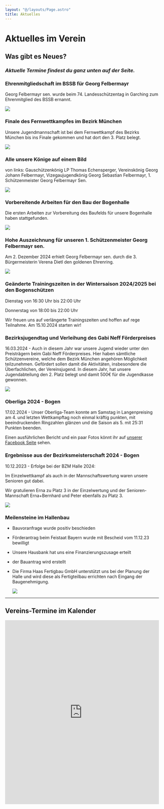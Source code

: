 ```yaml
---
layout: "@/layouts/Page.astro"
title: Aktuelles
---
```

# Aktuelles im Verein

## Was gibt es Neues?

### *Aktuelle Termine findest du ganz unten auf der Seite.*

### Ehrenmitgliedschaft im BSSB für Georg Felbermayr

Georg Felbermayr sen. wurde beim 74. Landesschützentag in Garching zum Ehrenmitglied des BSSB ernannt.

![](/images/uploads/img-20250601-wa0039.jpg)

### Finale des Fernwettkampfes im Bezirk München

Unsere Jugendmannschaft ist bei dem Fernwettkampf des Bezirks München bis ins Finale gekommen und hat dort den 3. Platz belegt.

![](/images/uploads/image5.jpeg)

### Alle unsere Könige auf einem Bild

von links: Gauschützenkönig LP Thomas Echensperger, Vereinskönig Georg Johann Felbermayr, Vizegaujugendkönig Georg Sebastian Felbermayr, 1. Schützenmeister Georg Felbermayr Sen.

![](/images/uploads/image0-1-.jpeg)

### Vorbereitende Arbeiten für den Bau der Bogenhalle

Die ersten Arbeiten zur Vorbereitung des Baufelds für unsere Bogenhalle haben stattgefunden.

![](/images/uploads/image2.jpeg)

### Hohe Auszeichnung für unseren 1. Schützenmeister Georg Felbermayr sen.

Am 2. Dezember 2024 erhielt Georg Felbermayr sen. durch die 3. Bürgermeisterin Verena Dietl den goldenen Ehrenring.

![](/images/uploads/image4-1-.jpeg)

### Geänderte Trainingszeiten in der Wintersaison 2024/2025 bei den Bogenschützen

Dienstag von 16:30 Uhr bis 22:00 Uhr

Donnerstag von 18:00 bis 22:00 Uhr 

Wir freuen uns auf verlängerte Trainingszeiten und hoffen auf rege Teilnahme. Am 15.10.2024 starten wir!

### Bezirksjugendtag und Verleihung des Gabi Neff Förderpreises

16.03.2024 - Auch in diesem Jahr war unsere Jugend wieder unter den Preisträgern beim Gabi Neff Förderpreises. Hier haben sämtliche Schützenvereine, welche dem Bezirk München angehören Möglichkeit teilzunehmen. Gefördert sollen damit die Aktivitäten, insbesondere die Überfachlichen, der Vereinsjugend. In diesem Jahr, hat unsere Jugendabteilung den 2. Platz belegt und damit 500€ für die Jugendkasse gewonnen.

![](/images/uploads/img_9505.jpeg)

### Oberliga 2024 - Bogen

17.02.2024 - Unser Oberliga-Team konnte am Samstag in Langenpreising am 4. und letzten Wettkampftag noch einmal kräftig punkten, mit beeindruckenden Ringzahlen glänzen und die Saison als 5. mit 25:31 Punkten beenden.

Einen ausführlichen Bericht und ein paar Fotos könnt ihr auf [unserer Facebook Seite](https://www.facebook.com/people/SG-Grabenfleck-Bogen/61550909529877/) sehen.

### Ergebnisse aus der Bezirksmeisterschaft 2024 - Bogen

10.12.2023 - Erfolge bei der BZM Halle 2024:

Im Einzelwettkampf als auch in der Mannschaftswertung waren unsere Senioren gut dabei.

Wir gratulieren Erna zu Platz 3 in der Einzelwertung und der Senioren-Mannschaft Erna+Bernhard und Peter ebenfalls zu Platz 3.

![](/images/uploads/img-20231212-wa0041.jpg)

### Meilensteine im Hallenbau

* Bauvoranfrage wurde positiv beschieden
* Förderantrag beim Feistaat Bayern wurde mit Bescheid vom 11.12.23 bewilligt
* Unsere Hausbank hat uns eine Finanzierungszusage erteilt
* der Bauantrag wird erstellt
* Die Firma Haas Fertigbau GmbH unterstützt uns bei der Planung der Halle und wird diese als Fertigteilbau errichten nach Eingang der Baugenehmigung.

  ![](/images/uploads/neubau-halle-ansichten.jpg)

- - -

## Vereins-Termine im Kalender

<iframe src="https://calendar.google.com/calendar/embed?height=600&wkst=2&bgcolor=%23ffffff&ctz=Europe%2FBerlin&showTz=0&showCalendars=0&showTabs=1&showPrint=0&showTitle=0&mode=MONTH&src=Y19iMDEzYmE2YzM2YzU1MmYyNzIwMTU4MzJmZjU5NWZiYzBjZWUzNzg3NTRkMTQwOTQwYTVkYmYxNGZiZThiNDVjQGdyb3VwLmNhbGVuZGFyLmdvb2dsZS5jb20&color=%230B8043" style="border-width:0" width="100%" max-width="800" height="600" frameborder="0" scrolling="no"></iframe>

![]()

